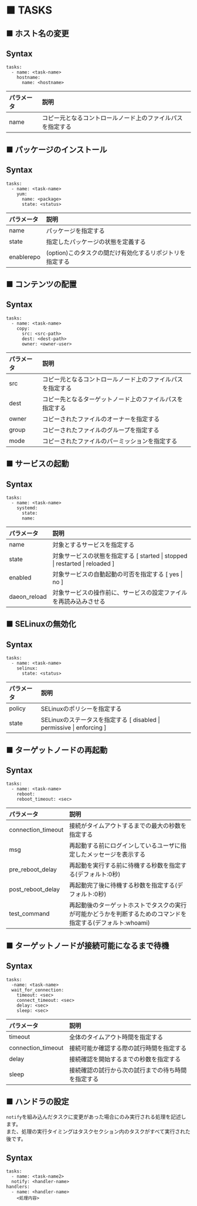 # ■ TASKS
## ■ ホスト名の変更
## Syntax
```
tasks:
  - name: <task-name>
    hostname:
      name: <hostname>
```
|パラメータ|説明|
|:---|:---|
|name|コピー元となるコントロールノード上のファイルパスを指定する|
## ■ パッケージのインストール
## Syntax
```
tasks:
  - name: <task-name>
    yum:
      name: <package>
      state: <status>
```
|パラメータ|説明|
|:---|:---|
|name|パッケージを指定する|
|state|指定したパッケージの状態を定義する|
|enablerepo|(option)このタスクの間だけ有効化するリポジトリを指定する|
## ■ コンテンツの配置
## Syntax
```
tasks:
  - name: <task-name>
    copy:
      src: <src-path>
      dest: <dest-path>
      owner: <owner-user>
```
|パラメータ|説明|
|:---|:---|
|src|コピー元となるコントロールノード上のファイルパスを指定する|
|dest|コピー先となるターゲットノード上のファイルパスを指定する|
|owner|コピーされたファイルのオーナーを指定する|
|group|コピーされたファイルのグループを指定する|
|mode|コピーされたファイルのパーミッションを指定する|
## ■ サービスの起動
## Syntax
```
tasks:
  - name: <task-name>
    systemd:
      state:
      name:
```
|パラメータ|説明|
|:---|:---|
|name|対象とするサービスを指定する|
|state|対象サービスの状態を指定する [ started \| stopped \| restarted \| reloaded ]|
|enabled|対象サービスの自動起動の可否を指定する [ yes \| no ]|
|daeon_reload|対象サービスの操作前に、サービスの設定ファイルを再読み込みさせる|
## ■ SELinuxの無効化
## Syntax
```
tasks:
  - name: <task-name>
    selinux:
      state: <status>
```
|パラメータ|説明|
|:---|:---|
|policy|SELinuxのポリシーを指定する|
|state|SELinuxのステータスを指定する [ disabled \| permissive \| enforcing ]|
## ■ ターゲットノードの再起動
## Syntax
```
tasks:
  - name: <task-name>
    reboot:
    reboot_timeout: <sec>
```
|パラメータ|説明|
|:---|:---|
|connection_timeout|接続がタイムアウトするまでの最大の秒数を指定する|
|msg|再起動する前にログインしているユーザに指定したメッセージを表示する|
|pre_reboot_delay|再起動を実行する前に待機する秒数を指定する(デフォルト:0秒)|
|post_reboot_delay|再起動完了後に待機する秒数を指定する(デフォルト:0秒)|
|test_command|再起動後のターゲットホストでタスクの実行が可能かどうかを判断するためのコマンドを指定する(デフォルト:whoami)|
## ■ ターゲットノードが接続可能になるまで待機
## Syntax
```
tasks:
  -name: <task-name>
  wait_for_connection:
    timeout: <sec>
    connect_timeout: <sec>
    delay: <sec>
    sleep: <sec>
```
|パラメータ|説明|
|:---|:---|
|timeout|全体のタイムアウト時間を指定する|
|connection_timeout|接続可能か確認する際の試行時間を指定する|
|delay|接続確認を開始するまでの秒数を指定する|
|sleep|接続確認の試行から次の試行までの待ち時間を指定する|
## ■ ハンドラの設定
`notify`を組み込んだタスクに変更があった場合にのみ実行される処理を記述します。  
また、処理の実行タイミングはタスクセクション内のタスクがすべて実行された後です。
## Syntax
```
tasks:
  - name: <task-name2>
  notify: <handler-name>
handlers:
  - name: <handler-name>
    <処理内容>
```
